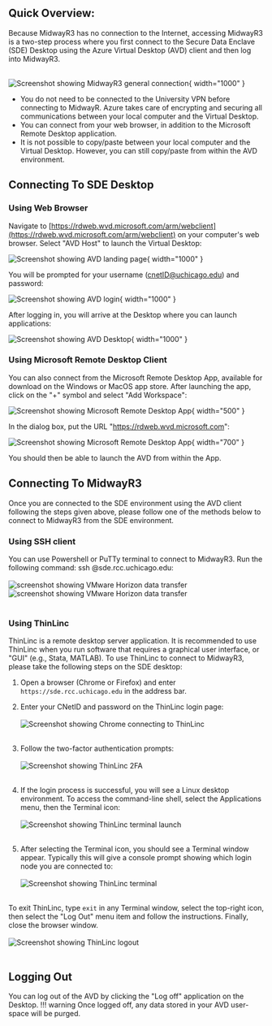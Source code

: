 ## Quick Overview:
Because MidwayR3 has no connection to the Internet, accessing MidwayR3 is a two-step process where you first connect to the Secure Data Enclave (SDE) Desktop using the Azure Virtual Desktop (AVD) client and then log into MidwayR3.<br><br>

![Screenshot showing MidwayR3 general connection](images/midwayR3_connection.png){ width="1000" }

* You do not need to be connected to the University VPN before connecting to MidwayR. Azure takes care of encrypting and securing all communications between your local computer and the Virtual Desktop.
* You can connect from your web browser, in addition to the Microsoft Remote Desktop application.
* It is not possible to copy/paste between your local computer and the Virtual Desktop. However, you can still copy/paste from within the AVD environment.

## Connecting To SDE Desktop 
### Using Web Browser
Navigate to [https://rdweb.wvd.microsoft.com/arm/webclient](https://rdweb.wvd.microsoft.com/arm/webclient) on your computer's web browser.
Select "AVD Host" to launch the Virtual Desktop:

![Screenshot showing AVD landing page](images/avd_webpage.png){ width="1000" }

You will be prompted for your username (cnetID@uchicago.edu) and password:

![Screenshot showing AVD login](images/avd_login.png){ width="1000" }

After logging in, you will arrive at the Desktop where you can launch applications:

![Screenshot showing AVD Desktop](images/avd_desktop.png){ width="1000" }

### Using Microsoft Remote Desktop Client
You can also connect from the Microsoft Remote Desktop App, available for download on the Windows or MacOS app store.
After launching the app, click on the "+" symbol and select "Add Workspace":

![Screenshot showing Microsoft Remote Desktop App](images/avd_desktop_workspace.png){ width="500" }

In the dialog box, put the URL
"https://rdweb.wvd.microsoft.com":

![Screenshot showing Microsoft Remote Desktop App](images/avd_desktop_add.png){ width="700" }

You should then be able to launch the AVD from within the App.

## Connecting To MidwayR3
Once you are connected to the SDE environment using the AVD client following the steps given above, please follow one of the methods below to connect to MidwayR3 from the SDE environment.

### Using SSH client
You can use Powershell or PuTTy terminal to connect to MidwayR3. Run the following command: ssh <cnetid>@sde.rcc.uchicago.edu: <br><br>
![screenshot showing VMware Horizon data transfer](images/putty.jpg)
![screenshot showing VMware Horizon data transfer](images/putty_confirm.jpg)
<br><br>

### Using ThinLinc

ThinLinc is a remote desktop server application. It is recommended to
use ThinLinc when you run software that requires a graphical user
interface, or "GUI" (e.g., Stata, MATLAB). To use ThinLinc to connect
to MidwayR3, please take the following steps on the SDE desktop:

1. Open a browser (Chrome or Firefox) and enter
   `https://sde.rcc.uchicago.edu` in the address bar.

2. Enter your CNetID and password on the ThinLinc login page:<br><br>
![Screenshot showing Chrome connecting to ThinLinc](images/tl_login.jpg)
<br><br>

3. Follow the two-factor authentication prompts:<br><br>
![Screenshot showing ThinLinc 2FA](images/tl_2fa.jpg)
<br><br>

4. If the login process is successful, you will see a Linux desktop environment. To access the command-line shell, select the Applications menu, then the Terminal icon:<br><br>
![Screenshot showing ThinLinc terminal launch](images/tl_terminal.jpg)
<br><br>

5. After selecting the Terminal icon, you should see a Terminal window appear. Typically this will give a console prompt showing which login node you are connected to:<br><br>
![Screenshot showing ThinLinc terminal](images/tl_terminal2.jpg)
<br><br>

To exit ThinLinc, type `exit` in any Terminal window, select the top-right icon, then select the "Log Out" menu item and follow the instructions. Finally, close the browser window.<br><br>
![Screenshot showing ThinLinc logout](images/tl_logout.jpg) <br><br>

## Logging Out
You can log out of the AVD by clicking the "Log off" application on the Desktop.
!!! warning
    Once logged off, any data stored in your AVD user-space will be purged.

